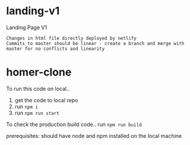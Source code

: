 # landing-v1
Landing Page V1

```
Changes in html file directly deployed by netlify
Commits to master should be linear - create a branch and merge with master for no conflicts and linearity 
```

# homer-clone
To run this code on local..
1. get the code to local repo
2. run ```npm i```
3. run ```npm run start```

To check the production build code.. run ```npm run build```

prerequisites: should have node and npm installed on the local machine